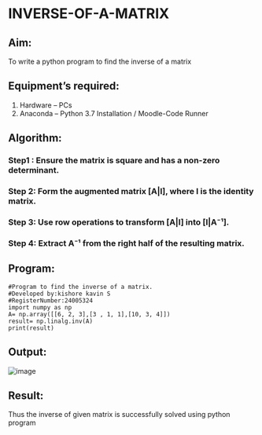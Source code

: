 # INVERSE-OF-A-MATRIX
## Aim:
To write a python program to find the inverse of a matrix
## Equipment’s required:
1. 	Hardware – PCs
2. 	Anaconda – Python 3.7 Installation / Moodle-Code Runner
## Algorithm:
### Step1 : Ensure the matrix is square and has a non-zero determinant.
### Step 2: Form the augmented matrix [A|I], where I is the identity matrix.
### Step 3: Use row operations to transform [A|I] into [I|A⁻¹].
### Step 4: Extract A⁻¹ from the right half of the resulting matrix.

## Program:
```
#Program to find the inverse of a matrix.
#Developed by:kishore kavin S 
#RegisterNumber:24005324
import numpy as np
A= np.array([[6, 2, 3],[3 , 1, 1],[10, 3, 4]])
result= np.linalg.inv(A)
print(result)
```
## Output:
![image](https://github.com/user-attachments/assets/3d57c907-06c5-4ef1-b5db-37bb4483fa4a)

## Result:
Thus the inverse of given matrix is successfully solved using python program

